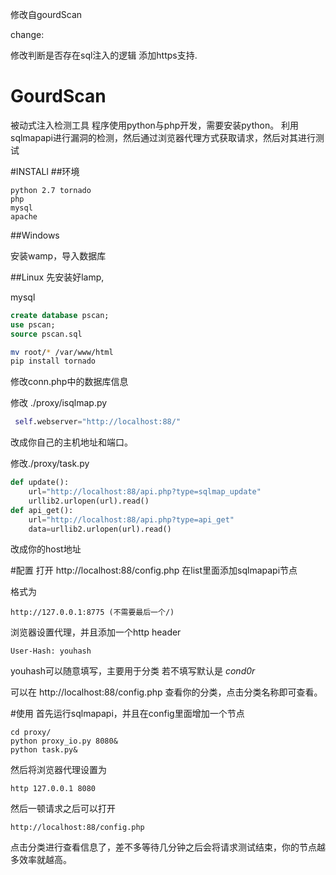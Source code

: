 修改自gourdScan


change:

修改判断是否存在sql注入的逻辑
添加https支持.



# GourdScan

被动式注入检测工具
程序使用python与php开发，需要安装python。
利用sqlmapapi进行漏洞的检测，然后通过浏览器代理方式获取请求，然后对其进行测试

#INSTALl
##环境
```
python 2.7 tornado
php
mysql
apache
```
##Windows



安装wamp，导入数据库

##Linux
先安装好lamp,



mysql
```sql
create database pscan;
use pscan;
source pscan.sql
```


```sh
mv root/* /var/www/html
pip install tornado
```

修改conn.php中的数据库信息

修改 ./proxy/isqlmap.py
```python
 self.webserver="http://localhost:88/"
```
改成你自己的主机地址和端口。

修改./proxy/task.py
```python
def update():
    url="http://localhost:88/api.php?type=sqlmap_update"
    urllib2.urlopen(url).read()
def api_get():
    url="http://localhost:88/api.php?type=api_get"
    data=urllib2.urlopen(url).read()
```
改成你的host地址

#配置
打开 http://localhost:88/config.php 在list里面添加sqlmapapi节点

格式为
```
http://127.0.0.1:8775 (不需要最后一个/)
```

浏览器设置代理，并且添加一个http header
```
User-Hash: youhash
```
youhash可以随意填写，主要用于分类
若不填写默认是 *cond0r*

可以在
http://localhost:88/config.php
查看你的分类，点击分类名称即可查看。

#使用
首先运行sqlmapapi，并且在config里面增加一个节点
```shell
cd proxy/
python proxy_io.py 8080&
python task.py&
```
然后将浏览器代理设置为
```
http 127.0.0.1 8080
```
然后一顿请求之后可以打开
```
http://localhost:88/config.php
```
点击分类进行查看信息了，差不多等待几分钟之后会将请求测试结束，你的节点越多效率就越高。
